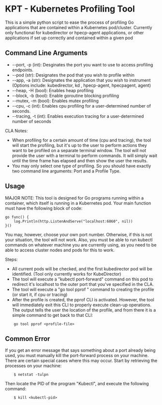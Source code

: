 # KPT - Kubernetes Profiling Tool

This is a simple python script to ease the process of profiling Go applications that are contained within a Kubernetes pod/cluster. Currently only functional for kubedirector or hpecp-agent applications, or other applications if set up correctly and contained within a given pod

## Command Line Arguments
- --port, -p (int): Desginates the port you want to use to access profiling endpoints. 
- --pod (str): Designates the pod that you wish to profile within
- --app, -a (str): Designates the application that you wish to instrument (Options include: kubedirector, kd , hpecp-agent, hpecpagent, agent)
- --heap, -H (bool): Enables heap profiling
- --block, -b (bool): Enable goroutine blocking profiling
- --mutex, -m (bool): Enables mutex profiling
- --cpu, -c (int): Enables cpu profiling for a user-determined number of seconds.
- --tracing, -t (int): Enables execution tracing for a user-determined number of seconds

CLA Notes:
- When profiling for a certain amount of time (cpu and tracing), the tool will start the profiling, but it's up to the user to perform actions they want to be profiled on a separate terminal window. The tool will not provide the user with a terminal to perform commands. It will simply wait until the time frame has elapsed and then show the user the results.
- You may only select one type of profiling. So you should have exactly two command line arguments: Port and a Profile Type.

## Usage
 MAJOR NOTE: This tool is designed for Go programs running within a container, which itself is running in a Kubernetes pod. Your main function must have the following block of code:
```
go func() {
	log.Println(http.ListenAndServe("localhost:6060", nil))
}()
```
You may, however, choose your own port number. Otherwise, if this is not your situation, the tool will not work.
Also, you must be able to run kubectl commands on whatever machine you are currently using, as you need to be able to access cluster nodes and pods for this to work. 

Steps:
- All current pods will be checked, and the first kubedirector pod will be identified. (Tool only currently works for KubeDirector)
- The tool will execute a "kubectl port-forward" command on this pod to redirect it's localhost to the outer port that you've specified in the CLA. 
- The tool will execute a "go tool pprof <profile-endpoint>" command to creating the profile (or start it, if cpu or tracing) 
- After the profile is created, the pprof CLI is activated. However, the tool will immediately exit this CLI to properly execute clean-up operations. The output tells the user the location of the profile, and from there it is a simple command to get back to that CLI:
``` 
    go tool pprof <profile-file>
```


## Common Error
If you get an error message that says something about a port already being used, you must manually kill the port-forward process on your machine. There are certain special cases where this may occur. Start by retrieving the processes on your machine:
```
    $ netstat -tulpn
```
Then locate the PID of the program "Kubectl", and execute the following command:
```
    $ kill <kubectl-pid>
```
